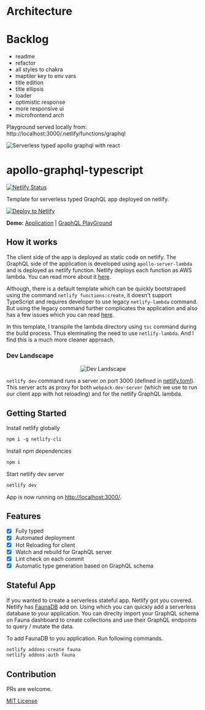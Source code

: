 # Architecture

# Backlog

- readme
- refactor
- all styles to chakra
- maptiler key to env vars
- title edition
- title ellipsis
- loader
- optimistic response
- more responsive ui
- microfrontend arch

Playground served locally from:
http://localhost:3000/.netlify/functions/graphql

![Serverless typed apollo graphql with react](https://user-images.githubusercontent.com/2996493/81471761-11442780-9211-11ea-88ff-03162f2a0b4e.png)

# apollo-graphql-typescript

[![Netlify Status](https://api.netlify.com/api/v1/badges/8e36deda-7bb5-4608-852b-704adf79fbe7/deploy-status)](https://app.netlify.com/sites/apollo-graphql-typescript/deploys)

Template for serverless typed GraphQL app deployed on netlify.

[![Deploy to Netlify](https://www.netlify.com/img/deploy/button.svg)](https://app.netlify.com/start/deploy?repository=https://github.com/pushkar8723/apollo-graphql-typescript)

**Demo:**
[Application](https://apollo-graphql-typescript.netlify.app/) |
[GraphQL PlayGround](https://apollo-graphql-typescript.netlify.app/.netlify/functions/graphql)

## How it works

The client side of the app is deployed as static code on netlify. The GraphQL side of the application is developed using `apollo-server-lambda` and is deployed as netlify function. Netlify deploys each function as AWS lambda. You can read more about it [here](https://docs.netlify.com/functions/overview/#manage-your-serverless-functions).

Although, there is a default template which can be quickly bootstraped using the command `netlify functions:create`, it doesn't support TypeScript and requires developer to use legacy `netlify-lambda` command. But using the legacy command further complicates the application and also has a few issues which you can read [here](https://community.netlify.com/t/error-could-not-find-encoding-module-in-file-netlify-function/2259).

In this template, I transpile the lambda directory using `tsc` command during the build process. Thus eleminating the need to use `netlify-lambda`. And I find this is a much more cleaner approach.

### Dev Landscape

<p align="center">
  <img src="https://user-images.githubusercontent.com/2996493/81474874-e0bab880-9225-11ea-806f-17058ad46fb9.png" alt="Dev Landscape" />
</p>

`netlify dev` command runs a server on port 3000 (defined in [netlify.toml](https://github.com/pushkar8723/apollo-graphql-typescript/blob/master/netlify.toml)). This server acts as proxy for both `webpack-dev-server` (which we use to run our client app with hot reloading) and for the netlify GraphQL lambda.

## Getting Started

Install netlify globally

```JavaScript
npm i -g netlify-cli
```

Install npm dependencies

```JavaScript
npm i
```

Start netlify dev server

```JavaScript
netlify dev
```

App is now running on [http://localhost:3000/](http://localhost:3000/).

## Features

- [x] Fully typed
- [x] Automated deployment
- [x] Hot Reloading for client
- [x] Watch and rebuild for GraphQL server
- [x] Lint check on each commit
- [x] Automatic type generation based on GraphQL schema

## Stateful App

If you wanted to create a serverless stateful app. Netlify got you covered. Netlify has [FaunaDB](https://fauna.com/) add on. Using which you can quickly add a serverless database to your application. You can direclty import your GraphQL schema on Fauna dashboard to create collections and use their GraphQL endpoints to query / mutate the data.

To add FaunaDB to you application. Run following commands.

```JavaScript
netlify addons:create fauna
netlify addons:auth fauna
```

## Contribution

PRs are welcome.

[MIT License](https://github.com/pushkar8723/apollo-graphql-typescript/blob/master/LICENSE)
